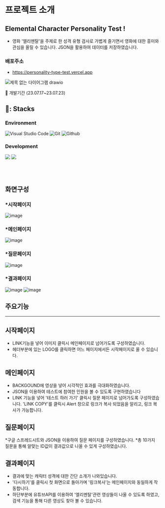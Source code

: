 # 프로젝트 소개


## Elemental Character Personality Test !
- 영화 '엘리멘탈'을 주제로 한 성격 유형 검사로 가볍게 즐기면서 영화에 대한 흥미와 관심을 올릴 수 있습니다. JSON을 활용하여 데이터를 저장하였습니다.

### 배포주소
- https://personality-type-test.vercel.app

![제목 없는 다이어그램 drawio](https://github.com/hyungjungson/personality_type_test/assets/133640361/3d909ca6-7611-41ae-a256-20b6ca87778f)

🥊 개발기간
(23.07.17~23.07.23)
## 🌹: Stacks
### Environment

![Visual Studio Code](https://img.shields.io/badge/Visual%20Studio%20Code-007ACC?style=for-the-badge&logo=Visual%20Studio%20Code&logoColor=white)
![Git](https://img.shields.io/badge/Git-F05032?style=for-the-badge&logo=Git&logoColor=white)
![Github](https://img.shields.io/badge/GitHub-181717?style=for-the-badge&logo=GitHub&logoColor=white)

### Development

<img src="https://img.shields.io/badge/React-61DAFB?style=for-the-badge&logo=React&logoColor=white"/> <img src="https://img.shields.io/badge/vercel-000000?style=for-the-badge&logo=vercel&logoColor=white"/>

<br/><br/>
## 화면구성

### *시작페이지 
![image](https://github.com/hyungjungson/personality_type_test/assets/133503493/8bc3f24e-e732-4a5d-a2b4-224a5095d6cd)


### *메인페이지
![image](https://github.com/hyungjungson/personality_type_test/assets/133503493/06f0082c-767a-4c0a-bef8-e7e6c88ec04d)


### *질문페이지
![image](https://github.com/hyungjungson/personality_type_test/assets/133503493/f50521ab-1e96-490d-953d-3bf69be91dd7)


### *결과페이지
![image](https://github.com/hyungjungson/personality_type_test/assets/133503493/dd033978-ed54-41f7-a4f5-e22347b7c898)
![image](https://github.com/hyungjungson/personality_type_test/assets/133503493/72587772-0641-47db-add7-27e61dc37a66)


## 주요기능
---
## 시작페이지
* LINK기능을 넣어 이미지 클릭시 메인페이지로 넘어가도록 구성하였습니다.
* 헤더부분에 있는 LOGO를 클릭하면 어느 페이지에서든 시작페이지로 올 수 있습니다.

## 메인페이지
* BACKGOUND에 영상을 넣어 시각적인 효과를 극대화하였습니다.
* JSON을 이용하여 테스트에 참여한 인원을 볼 수 있도록 구현하였습니다
* LINK 기능을 넣어 '테스트 하러 가기' 클릭시 질문 페이지로 넘어가도록 구성하였습니다.
  'LINK COPY'를 클릭시 Alert 창으로 링크가 복사 되었음을 알리고, 링크 복사가 가능합니다.

## 질문페이지
*구글 스프레드시트와 JSON을 이용하여 질문 페이지를 구성하였습니다.
*총 10가지 질문을 통해 알맞는 ID값이 결과값으로 나올 수 있게 구성하였습니다.

## 결과페이지
* 결과에 맞는 캐릭터 성격에 대한 간단 소개가 나와있습니다.
* '다시하기'를 클릭시 첫 화면으로 돌아가며 '링크복사'는 메인페이지와 동일하게 작동합니다.
* 하단부분에 유튜브API를 이용하여 '엘리멘탈'관련 영상들이 나올 수 있도록 하였고, 검색 기능을 통해 다른 영상도 찾아 볼 수 있습니다.
